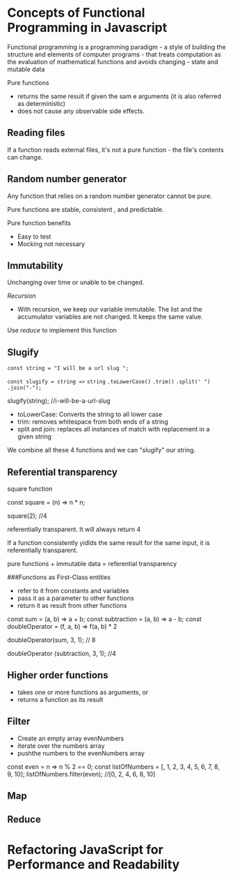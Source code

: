 # Concepts of Functional Programming in Javascript

Functional programming is a programming paradigm - a style of building the structure and elements of computer programs - that treats computation as the evaluation of mathematical functions and avoids changing - state and mutable data 

Pure functions 

  * returns the same result if given the sam e arguments (it is also referred as deterministic)
  * does not cause any observable side effects. 

## Reading files

If a function reads external files, it's not a pure function - the file's contents can change. 

## Random number generator

Any function that relies on a random number generator cannot be pure. 

Pure functions are stable, consistent , and predictable.  

Pure function benefits 

* Easy to test
* Mocking not necessary

## Immutability

Unchanging over time or unable to be changed. 

*Recursion* 
  * With recursion, we keep our variable immutable.  The list and the accumulator variables are not changed.  It keeps the same value.  

  Use *reduce* to implement this function

##  Slugify

`const string = "I will be a url slug ";`

`const slugify = string =>`
  `string`
    `.toLowerCase()`
    `.trim()`
    `.split(' ")`
    `.join("-");`

slugify(string); //i-will-be-a-url-slug

* toLowerCase:  Converts the string to all lower case
* trim:  removes whitespace from both ends of a string
* split and join: replaces all instances of match with replacement in a given string

We combine all these 4 functions and we can "slugify" our string.

## Referential transparency

square function

const square = (n) => n * n;

square(2); //4

referentially transparent.  It will always return 4

If a function consistently yidlds the same result for the same input, it is referentially transparent. 

pure functions + immutable data = referential transparency

###Functions as First-Class entities
* refer to it from constants and variables
* pass it as a parameter to other functions
* return it as result from other functions

const sum = (a, b) => a + b;
const subtraction = (a, b) => a - b;
const doubleOperator = (f, a, b) => f(a, b) * 2

doubleOperator(sum, 3, 1); // 8

doubleOperator (subtraction, 3, 1); //4

## Higher order functions
* takes one or more functions as arguments, or 
* returns a function as its result

## Filter
* Create an empty array evenNumbers
* iterate over the numbers array
* pushthe numbers to the evenNumbers array

const even = n => n % 2 == 0;
const listOfNumbers = [, 1, 2, 3, 4, 5, 6, 7, 8, 9, 10];
listOfNumbers.filter(even); //[0, 2, 4, 6, 8, 10]


## Map 

## Reduce



# Refactoring JavaScript for Performance and Readability

